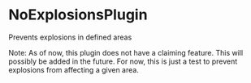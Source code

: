 # NoExplosionsPlugin
Prevents explosions in defined areas

Note: As of now, this plugin does not have a claiming feature. This will possibly be added in the future.
For now, this is just a test to prevent explosions from affecting a given area.
